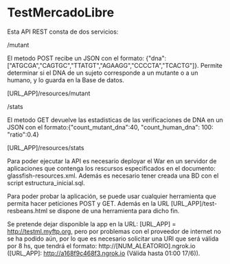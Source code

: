 # TestMercadoLibre

Esta API REST consta de dos servicios: 

/mutant

El metodo POST recibe un JSON con el formato: {"dna": ["ATGCGA","CAGTGC","TTATGT","AGAAGG","CCCCTA","TCACTG"]}. Permite determinar si el DNA de un sujeto corresponde a un mutante o a un humano, y lo guarda en la Base de datos. 

[URL_APP]/resources/mutant

/stats

El metodo GET devuelve las estadisticas de las verificaciones de DNA en un JSON con el formato:{"count_mutant_dna":40, "count_human_dna": 100: "ratio":0.4}

[URL_APP]/resources/stats

Para poder ejecutar la API es necesario deployar el War en un servidor de aplicaciones que contenga los rescursos especificados en el documento: glassfish-resources.xml. Además es necesario tener creada una BD con el script estructura_inicial.sql.

Para poder probar la aplicación, se puede usar cualquier herramienta que permita hacer peticiones POST y GET. Además en la URL [URL_APP]/test-resbeans.html se dispone de una herramienta para dicho fin.

Se pretende dejar disponible la app en la URL: [URL_APP] = http://testml.myftp.org, pero por problemas con el proveedor de internet no se ha podido aún, por lo que es necesario solicitar una URl que será válida por 8 hs, que tendrá el formato: http://[NUM_ALEATORIO].ngrok.io ([URL_APP]: http://a168f9c468f3.ngrok.io (Válida hasta 01:00 17/6)).



